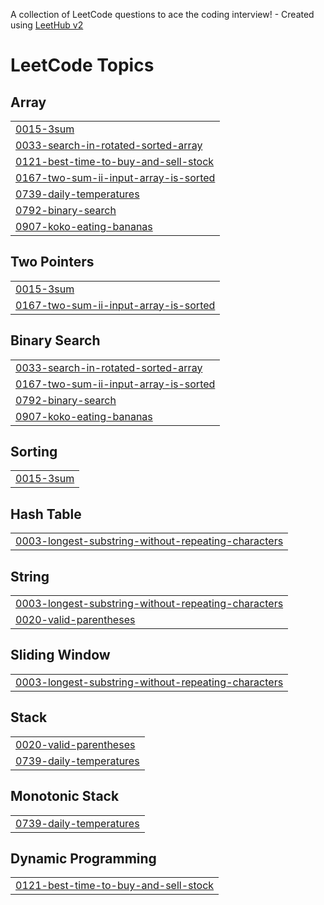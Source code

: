 A collection of LeetCode questions to ace the coding interview! - Created using [LeetHub v2](https://github.com/arunbhardwaj/LeetHub-2.0)
<!---LeetCode Topics Start-->
# LeetCode Topics
## Array
|  |
| ------- |
| [0015-3sum](https://github.com/WhiteKnight0003/leetcode-solutions/tree/master/0015-3sum) |
| [0033-search-in-rotated-sorted-array](https://github.com/WhiteKnight0003/leetcode-solutions/tree/master/0033-search-in-rotated-sorted-array) |
| [0121-best-time-to-buy-and-sell-stock](https://github.com/WhiteKnight0003/leetcode-solutions/tree/master/0121-best-time-to-buy-and-sell-stock) |
| [0167-two-sum-ii-input-array-is-sorted](https://github.com/WhiteKnight0003/leetcode-solutions/tree/master/0167-two-sum-ii-input-array-is-sorted) |
| [0739-daily-temperatures](https://github.com/WhiteKnight0003/leetcode-solutions/tree/master/0739-daily-temperatures) |
| [0792-binary-search](https://github.com/WhiteKnight0003/leetcode-solutions/tree/master/0792-binary-search) |
| [0907-koko-eating-bananas](https://github.com/WhiteKnight0003/leetcode-solutions/tree/master/0907-koko-eating-bananas) |
## Two Pointers
|  |
| ------- |
| [0015-3sum](https://github.com/WhiteKnight0003/leetcode-solutions/tree/master/0015-3sum) |
| [0167-two-sum-ii-input-array-is-sorted](https://github.com/WhiteKnight0003/leetcode-solutions/tree/master/0167-two-sum-ii-input-array-is-sorted) |
## Binary Search
|  |
| ------- |
| [0033-search-in-rotated-sorted-array](https://github.com/WhiteKnight0003/leetcode-solutions/tree/master/0033-search-in-rotated-sorted-array) |
| [0167-two-sum-ii-input-array-is-sorted](https://github.com/WhiteKnight0003/leetcode-solutions/tree/master/0167-two-sum-ii-input-array-is-sorted) |
| [0792-binary-search](https://github.com/WhiteKnight0003/leetcode-solutions/tree/master/0792-binary-search) |
| [0907-koko-eating-bananas](https://github.com/WhiteKnight0003/leetcode-solutions/tree/master/0907-koko-eating-bananas) |
## Sorting
|  |
| ------- |
| [0015-3sum](https://github.com/WhiteKnight0003/leetcode-solutions/tree/master/0015-3sum) |
## Hash Table
|  |
| ------- |
| [0003-longest-substring-without-repeating-characters](https://github.com/WhiteKnight0003/leetcode-solutions/tree/master/0003-longest-substring-without-repeating-characters) |
## String
|  |
| ------- |
| [0003-longest-substring-without-repeating-characters](https://github.com/WhiteKnight0003/leetcode-solutions/tree/master/0003-longest-substring-without-repeating-characters) |
| [0020-valid-parentheses](https://github.com/WhiteKnight0003/leetcode-solutions/tree/master/0020-valid-parentheses) |
## Sliding Window
|  |
| ------- |
| [0003-longest-substring-without-repeating-characters](https://github.com/WhiteKnight0003/leetcode-solutions/tree/master/0003-longest-substring-without-repeating-characters) |
## Stack
|  |
| ------- |
| [0020-valid-parentheses](https://github.com/WhiteKnight0003/leetcode-solutions/tree/master/0020-valid-parentheses) |
| [0739-daily-temperatures](https://github.com/WhiteKnight0003/leetcode-solutions/tree/master/0739-daily-temperatures) |
## Monotonic Stack
|  |
| ------- |
| [0739-daily-temperatures](https://github.com/WhiteKnight0003/leetcode-solutions/tree/master/0739-daily-temperatures) |
## Dynamic Programming
|  |
| ------- |
| [0121-best-time-to-buy-and-sell-stock](https://github.com/WhiteKnight0003/leetcode-solutions/tree/master/0121-best-time-to-buy-and-sell-stock) |
<!---LeetCode Topics End-->
